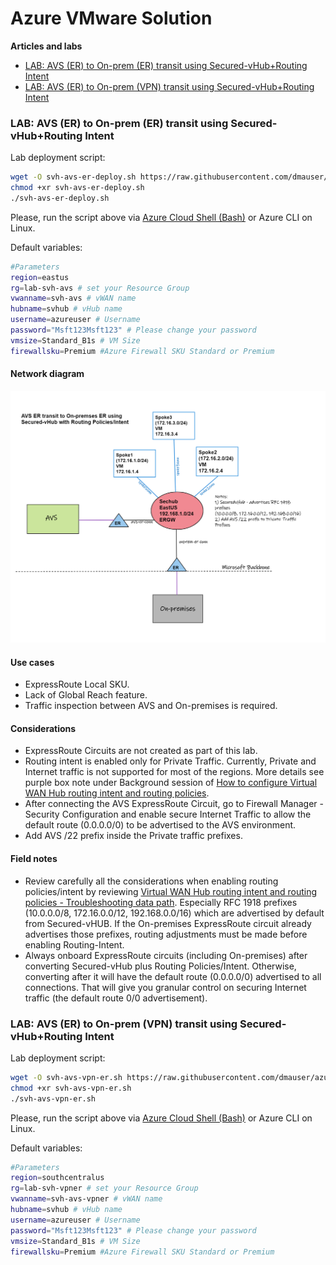 # Azure VMware Solution

**Articles and labs**

- [LAB: AVS (ER) to On-prem (ER) transit using Secured-vHub+Routing Intent](#lab-avs-er-to-on-prem-er-transit-using-secured-vhubrouting-intent)
- [LAB: AVS (ER) to On-prem (VPN) transit using Secured-vHub+Routing Intent](#lab-avs-er-to-on-prem-vpn-transit-using-secured-vhubrouting-intent)

### LAB: AVS (ER) to On-prem (ER) transit using Secured-vHub+Routing Intent

Lab deployment script:

```bash
wget -O svh-avs-er-deploy.sh https://raw.githubusercontent.com/dmauser/azure-vmware-solution/main/svh-er-transit/svh-avs-er-deploy.azcli
chmod +xr svh-avs-er-deploy.sh
./svh-avs-er-deploy.sh
```

Please, run the script above via [Azure Cloud Shell (Bash)](https://shell.azure.com/) or Azure CLI on Linux.

Default variables:

```Bash
#Parameters
region=eastus
rg=lab-svh-avs # set your Resource Group
vwanname=svh-avs # vWAN name
hubname=svhub # vHub name
username=azureuser # Username
password="Msft123Msft123" # Please change your password
vmsize=Standard_B1s # VM Size
firewallsku=Premium #Azure Firewall SKU Standard or Premium
```


#### Network diagram

![](./svh-er-transit/avs-svh-er-transit.png)

#### Use cases

- ExpressRoute Local SKU.
- Lack of Global Reach feature.
- Traffic inspection between AVS and On-premises is required.

#### Considerations

- ExpressRoute Circuits are not created as part of this lab.
- Routing intent is enabled only for Private Traffic. Currently, Private and Internet traffic is not supported for most of the regions. More details see purple box note under Background session of [How to configure Virtual WAN Hub routing intent and routing policies](https://learn.microsoft.com/en-us/azure/virtual-wan/how-to-routing-policies).
- After connecting the AVS ExpressRoute Circuit, go to Firewall Manager - Security Configuration and enable secure Internet Traffic to allow the default route (0.0.0.0/0) to be advertised to the AVS environment.
- Add AVS /22 prefix inside the Private traffic prefixes.

#### Field notes

- Review carefully all the considerations when enabling routing policies/intent by reviewing [Virtual WAN Hub routing intent and routing policies - Troubleshooting data path](https://learn.microsoft.com/en-us/azure/virtual-wan/how-to-routing-policies#troubleshooting). Especially RFC 1918 prefixes (10.0.0.0/8, 172.16.0.0/12, 192.168.0.0/16) which are advertised by default from Secured-vHUB. If the On-premises ExpressRoute circuit already advertises those prefixes, routing adjustments must be made before enabling Routing-Intent.
- Always onboard ExpressRoute circuits (including On-premises) after converting Secured-vHub plus Routing Policies/Intent. Otherwise, converting after it will have the default route (0.0.0.0/0) advertised to all connections. That will give you granular control on securing Internet traffic (the default route 0/0 advertisement).


### LAB: AVS (ER) to On-prem (VPN) transit using Secured-vHub+Routing Intent

Lab deployment script:

```bash
wget -O svh-avs-vpn-er.sh https://raw.githubusercontent.com/dmauser/azure-vmware-solution/main/svh-vpn-er/svh-avs-vpn-er.azcli
chmod +xr svh-avs-vpn-er.sh
./svh-avs-vpn-er.sh
```

Please, run the script above via [Azure Cloud Shell (Bash)](https://shell.azure.com/) or Azure CLI on Linux.

Default variables:

```Bash
#Parameters
region=southcentralus
rg=lab-svh-vpner # set your Resource Group
vwanname=svh-avs-vpner # vWAN name
hubname=svhub # vHub name
username=azureuser # Username
password="Msft123Msft123" # Please change your password
vmsize=Standard_B1s # VM Size
firewallsku=Premium #Azure Firewall SKU Standard or Premium
```